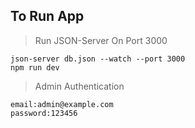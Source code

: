 ## To Run App
> Run JSON-Server On Port 3000
 
```tsx
json-server db.json --watch --port 3000
npm run dev

```
> Admin Authentication
```tsx
email:admin@example.com
password:123456

```


